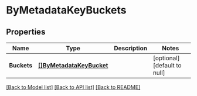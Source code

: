 # ByMetadataKeyBuckets

## Properties
Name | Type | Description | Notes
------------ | ------------- | ------------- | -------------
**Buckets** | [**[]ByMetadataKeyBucket**](by_metadata_key_bucket.md) |  | [optional] [default to null]

[[Back to Model list]](../README.md#documentation-for-models) [[Back to API list]](../README.md#documentation-for-api-endpoints) [[Back to README]](../README.md)


